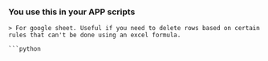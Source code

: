 ### You use this in your APP scripts

````
> For google sheet. Useful if you need to delete rows based on certain rules that can't be done using an excel formula.

```python

````
